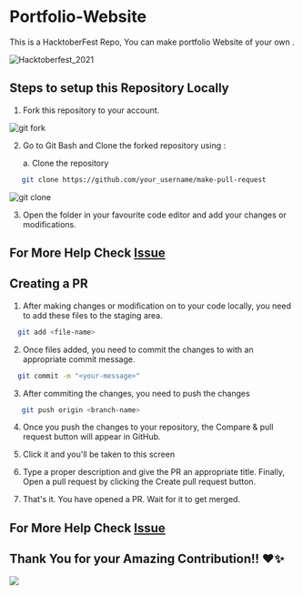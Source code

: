 # Portfolio-Website
This is a HacktoberFest Repo, You can make portfolio Website of your own .

![Hacktoberfest_2021](https://user-images.githubusercontent.com/64047505/135498250-d13785c0-f397-420b-8f45-2d0ab2b0af92.png)

## Steps to setup this Repository Locally

  1. Fork this repository to your account.

![git fork](https://user-images.githubusercontent.com/64047505/135498343-0aeafc10-ceaa-43fa-80c8-27fa009e9137.png)



  2. Go to Git Bash and Clone the forked repository using :
       
       a. Clone the repository
```bash
   git clone https://github.com/your_username/make-pull-request
```

![git clone](https://user-images.githubusercontent.com/64047505/135498383-922ed53d-71a1-4489-93db-992e06cf4e9f.png)



 3. Open the folder in your favourite code editor and add your changes or modifications.


## For More Help Check [Issue](https://github.com/BlackTimber-Labs/Portfolio-Website/issues/1)

 
## Creating a PR 
 
 1. After making changes or modification on to your code locally, you need to add these files to the staging area.
```bash
  git add <file-name>
```
 2. Once files added, you need to commit the changes to with an appropriate commit message.
```bash
  git commit -m "<your-message>"
```
 3. After commiting the changes, you need to push the changes
```bash
   git push origin <branch-name>
```
 4. Once you push the changes to your repository, the Compare & pull request button will appear in GitHub.

 5. Click it and you'll be taken to this screen

 6. Type a proper description and give the PR an appropriate title. Finally, Open a pull request by clicking the Create pull request button.

 7. That's it. You have opened a PR. Wait for it to get merged.

## For More Help Check [Issue](https://github.com/BlackTimber-Labs/Portfolio-Website/issues/1)


## Thank You for your Amazing Contribution!! ❤️✨

<a href = "https://github.com/BlackTimber-Labs/Portfolio-Website/graphs/contributors">
  <img src = "https://contrib.rocks/image?repo=BlackTimber-Labs/Portfolio-Website"/>
</a>

